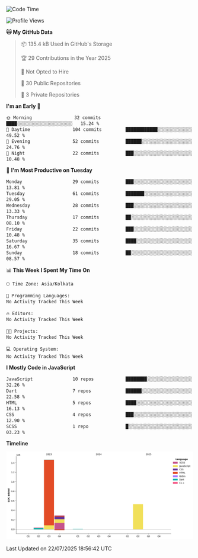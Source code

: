 <!--START_SECTION:waka-->
![Code Time](http://img.shields.io/badge/Code%20Time-359%20hrs%204%20mins-blue)

![Profile Views](http://img.shields.io/badge/Profile%20Views-0-blue)

**🐱 My GitHub Data** 

> 📦 135.4 kB Used in GitHub's Storage 
 > 
> 🏆 29 Contributions in the Year 2025
 > 
> 🚫 Not Opted to Hire
 > 
> 📜 30 Public Repositories 
 > 
> 🔑 3 Private Repositories 
 > 
**I'm an Early 🐤** 

```text
🌞 Morning                32 commits          ████░░░░░░░░░░░░░░░░░░░░░   15.24 % 
🌆 Daytime                104 commits         ████████████░░░░░░░░░░░░░   49.52 % 
🌃 Evening                52 commits          ██████░░░░░░░░░░░░░░░░░░░   24.76 % 
🌙 Night                  22 commits          ███░░░░░░░░░░░░░░░░░░░░░░   10.48 % 
```
📅 **I'm Most Productive on Tuesday** 

```text
Monday                   29 commits          ███░░░░░░░░░░░░░░░░░░░░░░   13.81 % 
Tuesday                  61 commits          ███████░░░░░░░░░░░░░░░░░░   29.05 % 
Wednesday                28 commits          ███░░░░░░░░░░░░░░░░░░░░░░   13.33 % 
Thursday                 17 commits          ██░░░░░░░░░░░░░░░░░░░░░░░   08.10 % 
Friday                   22 commits          ███░░░░░░░░░░░░░░░░░░░░░░   10.48 % 
Saturday                 35 commits          ████░░░░░░░░░░░░░░░░░░░░░   16.67 % 
Sunday                   18 commits          ██░░░░░░░░░░░░░░░░░░░░░░░   08.57 % 
```


📊 **This Week I Spent My Time On** 

```text
🕑︎ Time Zone: Asia/Kolkata

💬 Programming Languages: 
No Activity Tracked This Week

🔥 Editors: 
No Activity Tracked This Week

🐱‍💻 Projects: 
No Activity Tracked This Week

💻 Operating System: 
No Activity Tracked This Week
```

**I Mostly Code in JavaScript** 

```text
JavaScript               10 repos            ████████░░░░░░░░░░░░░░░░░   32.26 % 
Dart                     7 repos             ██████░░░░░░░░░░░░░░░░░░░   22.58 % 
HTML                     5 repos             ████░░░░░░░░░░░░░░░░░░░░░   16.13 % 
CSS                      4 repos             ███░░░░░░░░░░░░░░░░░░░░░░   12.90 % 
SCSS                     1 repo              █░░░░░░░░░░░░░░░░░░░░░░░░   03.23 % 
```



**Timeline**

![Lines of Code chart](https://raw.githubusercontent.com/sairam030/sairam030/main/assets/bar_graph.png)


 Last Updated on 22/07/2025 18:56:42 UTC
<!--END_SECTION:waka-->
